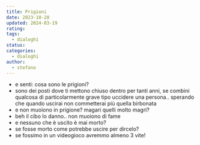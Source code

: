 ```yaml
---
title: Prigioni
date: 2023-10-20
updated: 2024-03-19
rating: 
tags:
  - dialoghi
status: 
categories:
  - dialoghi
author:
  - stefano
---
```


- e senti: cosa sono le prigioni?
- sono dei posti dove ti mettono chiuso dentro per tanti anni, se combini qualcosa di particolarmente grave tipo uccidere una persona.. sperando che quando uscirai non commetterai più quella birbonata
- e non muoiono in prigione? magari quelli molto magri?
- beh il cibo lo danno.. non muoiono di fame
- e nessuno che è uscito è mai morto?
- se fosse morto come potrebbe uscire per dircelo?
- se fossimo in un videogioco avremmo almeno 3 vite!
